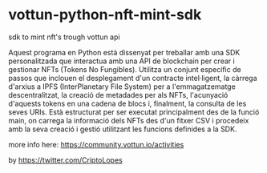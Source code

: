 # vottun-python-nft-mint-sdk
sdk to mint nft's trough vottun api

Aquest programa en Python està dissenyat per treballar amb una SDK personalitzada que interactua amb una API de blockchain per crear i gestionar NFTs (Tokens No Fungibles). Utilitza un conjunt específic de passos que inclouen el desplegament d'un contracte intel·ligent, la càrrega d'arxius a IPFS (InterPlanetary File System) per a l'emmagatzematge descentralitzat, la creació de metadades per als NFTs, l'acunyació d'aquests tokens en una cadena de blocs i, finalment, la consulta de les seves URIs. Està estructurat per ser executat principalment des de la funció main, on carrega la informació dels NFTs des d'un fitxer CSV i procedeix amb la seva creació i gestió utilitzant les funcions definides a la SDK.

more info here:
https://community.vottun.io/activities

by
https://twitter.com/CriptoLopes
